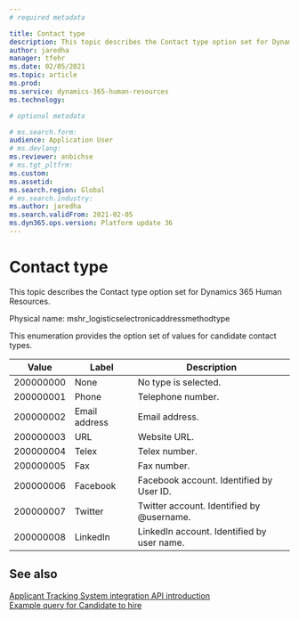 ```yaml
---
# required metadata

title: Contact type
description: This topic describes the Contact type option set for Dynamics 365 Human Resources.
author: jaredha
manager: tfehr
ms.date: 02/05/2021
ms.topic: article
ms.prod: 
ms.service: dynamics-365-human-resources
ms.technology: 

# optional metadata

# ms.search.form: 
audience: Application User
# ms.devlang: 
ms.reviewer: anbichse
# ms.tgt_pltfrm: 
ms.custom: 
ms.assetid: 
ms.search.region: Global
# ms.search.industry: 
ms.author: jaredha
ms.search.validFrom: 2021-02-05
ms.dyn365.ops.version: Platform update 36
---
```


# Contact type

This topic describes the Contact type option set for Dynamics 365 Human Resources.

Physical name: mshr_logisticselectronicaddressmethodtype

This enumeration provides the option set of values for candidate contact types. 

| Value | Label | Description |
| --- | --- | --- |
| 200000000 | None | No type is selected. |
| 200000001 | Phone | Telephone number. |
| 200000002 | Email address | Email address. |
| 200000003 | URL | Website URL. |
| 200000004 | Telex | Telex number. |
| 200000005 | Fax | Fax number. |
| 200000006 | Facebook | Facebook account. Identified by User ID. |
| 200000007 | Twitter | Twitter account. Identified by @username. |
| 200000008 | LinkedIn | LinkedIn account. Identified by user name. |

## See also

[Applicant Tracking System integration API introduction](hr-admin-integration-ats-api-introduction.md)<br>
[Example query for Candidate to hire](hr-admin-integration-ats-api-candidate-to-hire-example-query.md)
